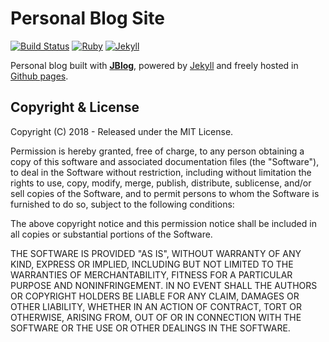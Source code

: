 # Personal Blog Site

[![Build Status](https://secure.travis-ci.org/biomadeira/sustain.png?branch=gh-pages)](http://travis-ci.org/biomadeira/sustain)
[![Ruby](https://img.shields.io/badge/ruby-2.1,_2.2-blue.svg?style=flat)](http://travis-ci.org/biomadeira/sustain)
[![Jekyll](https://img.shields.io/badge/jekyll-2.4.0,_3.0.0-blue.svg?style=flat)](http://travis-ci.org/biomadeira/sustain)

Personal blog built with **[JBlog](http://alperenbozkurt.net/JBlog)**, powered by [Jekyll](http://jekyllrb.com/) and freely
hosted in [Github pages](https://pages.github.com/).

## Copyright & License

Copyright (C) 2018 - Released under the MIT License.

Permission is hereby granted, free of charge, to any person obtaining a copy of this software and associated documentation files (the "Software"), to deal in the Software without restriction, including without limitation the rights to use, copy, modify, merge, publish, distribute, sublicense, and/or sell copies of the Software, and to permit persons to whom the Software is furnished to do so, subject to the following conditions:

The above copyright notice and this permission notice shall be included in all copies or substantial portions of the Software.

THE SOFTWARE IS PROVIDED "AS IS", WITHOUT WARRANTY OF ANY KIND, EXPRESS OR IMPLIED, INCLUDING BUT NOT LIMITED TO THE WARRANTIES OF MERCHANTABILITY, FITNESS FOR A PARTICULAR PURPOSE AND
NONINFRINGEMENT. IN NO EVENT SHALL THE AUTHORS OR COPYRIGHT HOLDERS BE LIABLE FOR ANY CLAIM, DAMAGES OR OTHER LIABILITY, WHETHER IN AN ACTION OF CONTRACT, TORT OR OTHERWISE, ARISING FROM, OUT OF OR IN CONNECTION WITH THE SOFTWARE OR THE USE OR OTHER DEALINGS IN THE SOFTWARE.